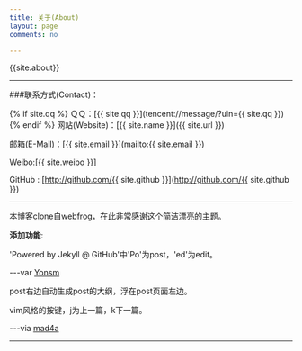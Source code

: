 ```yaml
---
title: 关于(About)
layout: page
comments: no

---
```


{{site.about}}

---

###联系方式(Contact)：

{% if site.qq %}
ＱＱ：[{{ site.qq }}](tencent://message/?uin={{ site.qq }})
{% endif %}
网站(Website)：[{{ site.name }}]({{ site.url }})

邮箱(E-Mail)：[{{ site.email }}](mailto:{{ site.email }})

Weibo:[{{ site.weibo }}]

GitHub : [http://github.com/{{ site.github }}](http://github.com/{{ site.github }})

----


本博客clone自[webfrog](https://github.com/webfrogs/webfrogs.github.com)，在此非常感谢这个简洁漂亮的主题。

**添加功能**:

'Powered by Jekyll @ GitHub'中'Po'为post，'ed'为edit。 

---var [Yonsm](http://yonsm.net/)

post右边自动生成post的大纲，浮在post页面左边。

vim风格的按键，j为上一篇，k下一篇。  

---via [mad4a](http://mad4a.me/)

----


